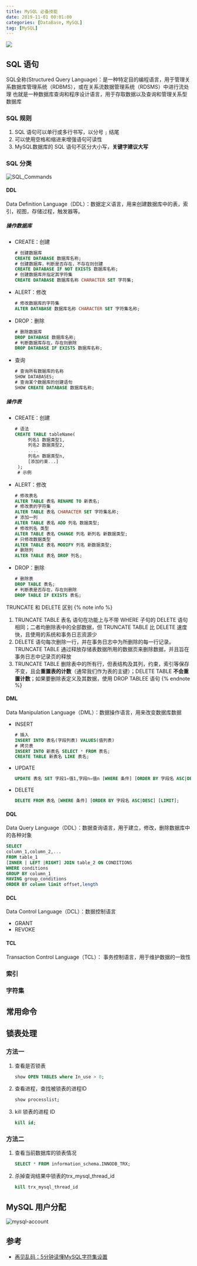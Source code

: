 ```yaml
---
title: MySQL 必备技能
date: 2019-11-01 00:01:00
categories: [DataBase, MySQL]
tag: [MySQL]
---
```


![](https://res.cloudinary.com/incoder/image/upload/v1573002782/blog/mysql-skill.png)

<!-- more -->

## SQL 语句

SQL全称(Structured Query Language)：是一种特定目的编程语言，用于管理关系数据库管理系统（RDBMS），或在关系流数据管理系统（RDSMS）中进行流处理
也就是一种数据库查询和程序设计语言，用于存取数据以及查询和管理关系型数据库

### SQL 规则

1. SQL 语句可以单行或多行书写，以分号 `;` 结尾
2. 可以使用空格和缩进来增强语句可读性
3. MySQL数据库的 SQL 语句不区分大小写，**关键字建议大写**

### SQL 分类

![SQL_Commands](https://res.cloudinary.com/incoder/image/upload/v1582687197/blog/SQL_Commands.png)

#### DDL

Data Definition Language（DDL）：数据定义语言，用来创建数据库中的表，索引，视图，存储过程，触发器等。

##### 操作数据库

* CREATE：创建
   ```sql
   # 创建数据库
   CREATE DATABASE 数据库名称;
   # 创建数据库，判断是否存在，不存在则创建
   CREATE DATABASE IF NOT EXISTS 数据库名称;
   # 创建数据库并指定其字符集
   CREATE DATABASE 数据库名称 CHARACTER SET 字符集;
   ```
* ALERT：修改
   ```sql
   # 修改数据库的字符集
   ALTER DATABASE 数据库名称 CHARACTER SET 字符集名称;
   ```
* DROP：删除
   ```sql
   # 删除数据库
   DROP DATABASE 数据库名称;
   # 判断数据库存在，存在则删除
   DROP DATABASE IF EXISTS 数据库名称;
   ```
* 查询
   ```sql
   # 查询所有数据库的名称
   SHOW DATABASES;
   # 查询某个数据库的创建语句
   SHOW CREATE DATABASE 数据库名称;
   ```

##### 操作表

* CREATE：创建
   ```sql
   # 语法
   CREATE TABLE tableName(
        列名1 数据类型1,
        列名2 数据类型2,
        ....
        列名n 数据类型n,
        [添加约束...]
    );
    # 示例
   ```
* ALERT：修改
   ```sql
   # 修改表名
   ALTER TABLE 表名 RENAME TO 新表名;
   # 修改表的字符集
   ALTER TABLE 表名 CHARACTER SET 字符集名称;
   # 添加一列
   ALTER TABLE 表名 ADD 列名 数据类型;
   # 修改列名 类型
   ALTER TABLE 表名 CHANGE 列名 新列名 新数据类型;
   # 只修改数据类型
   ALTER TABLE 表名 MODIFY 列名 新数据类型;
   # 删除列
   ALTER TABLE 表名 DROP 列名;
   ```
* DROP：删除
   ```sql
   # 删除表
   DROP TABLE 表名;
   # 判断表是否存在，存在则删除
   DROP TABLE IF EXISTS 表名;
   ```

TRUNCATE 和 DELETE 区别
{% note info %} 
1. TRUNCATE TABLE 表名 语句在功能上与不带 WHERE 子句的 DELETE 语句相同；二者均删除表中的全部数据，但 TRUNCATE TABLE 比 DELETE 速度快，且使用的系统和事务日志资源少
2. DELETE 语句每次删除一行，并在事务日志中为所删除的每一行记录。TRUNCATE TABLE 通过释放存储表数据所用的数据页来删除数据，并且旨在事务日志中记录页的释放
3. TRUNCATE TABLE 删除表中的所有行，但表结构及其列，约束，索引等保存不变，且会**重置表的计数**（通常我们作为表的主键）；DELETE TABLE **不会重置计数**；如果要删除表定义及其数据，使用 DROP TABLEE 语句
{% endnote %}

#### DML

Data  Manipulation Language（DML）：数据操作语言，用来改变数据库数据

* INSERT
   ```sql
   # 插入
   INSERT INTO 表名(字段列表) VALUES(值列表)
   # 拷贝表
   INSERT INTO 新表名 SELECT * FROM 表名;
   CREATE TABLE 新表名 LIKE 表名;
   ```

* UPDATE
   ```sql
   UPDATE 表名 SET 字段1=值1,字段n=值n [WHERE 条件] [ORDER BY 字段名 ASC|DESC] [LIMIT];
   ```
* DELETE
   ```sql
   DELETE FROM 表名 [WHERE 条件] [ORDER BY 字段名 ASC|DESC] [LIMIT];
   ```

#### DQL

Data Query Language（DDL）：数据查询语言，用于建立，修改，删除数据库中的各种对象

```sql
SELECT
column_1,column_2,...
FROM table_1
[INNER | LEFT |RIGHT] JOIN table_2 ON CONDITIONS
WHERE conditions
GROUP BY column_1
HAVING group_conditions
ORDER BY column limit offset,length
```

#### DCL

Data Control Language（DCL）：数据控制语言

* GRANT
* REVOKE

#### TCL

Transaction Control Language（TCL）： 事务控制语言，用于维护数据的一致性

### 索引

### 字符集

## 常用命令


## 锁表处理

### 方法一

1. 查看是否锁表
   ```sql
   show OPEN TABLES where In_use > 0;
   ```
2. 查看进程，查找被锁表的进程ID
	```sql
	show processlist;
	```
3. kill 锁表的进程 ID
   ```sql
   kill id;
   ```

### 方法二

1. 查看当前数据库的锁表情况
   ```sql
   SELECT * FROM information_schema.INNODB_TRX;
   ```
2. 杀掉查询结果中锁表的trx_mysql_thread_id
   ```sql
   kill trx_mysql_thread_id
   ```

## MySQL 用户分配

![mysql-account](https://res.cloudinary.com/incoder/image/upload/v1574820841/blog/mysql-account.png)

## 参考

* [再见乱码：5分钟读懂MySQL字符集设置](https://www.cnblogs.com/chyingp/p/mysql-character-set-collation.html)
